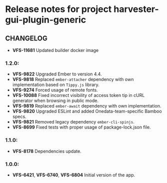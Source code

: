 # Release notes for project harvester-gui-plugin-generic


CHANGELOG
---------

- **VFS-11681** Updated builder docker image

### 1.2.0:

- **VFS-9822** Upgraded Ember to version 4.4.
- **VFS-9818** Replaced `ember-attacher` dependency with own implementation
  based on `Tippy.js` library.
- **VFS-9274** Forced usage of remote fonts.
- **VFS-10088** Fixed incorrect visibility of access token tip in cURL generator
  when browsing in public mode.
- **VFS-9819** Replaced `ember-await` dependency with own implementation.
- **VFS-9820** Upgraded ESLint and added Onedata-team-specific Bamboo specs.
- **VFS-9821** Removed legacy dependency `ember-cli-spinjs`.
- **VFS-8699** Fixed tests with proper usage of package-lock.json file.

### 1.1.0:

- **VFS-8178** Dependencies update.

### 1.0.0:

- **VFS-6421**, **VFS-6740**, **VFS-6804** Initial version of the app.
